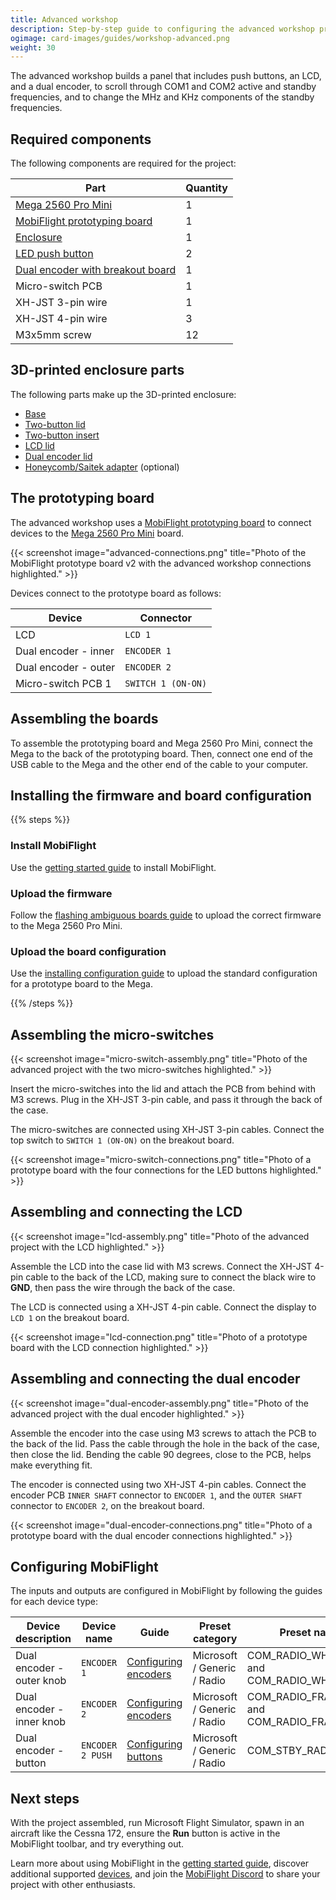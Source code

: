 ```yaml
---
title: Advanced workshop
description: Step-by-step guide to configuring the advanced workshop project with MobiFlight.
ogimage: card-images/guides/workshop-advanced.png
weight: 30
---
```


The advanced workshop builds a panel that includes push buttons, an LCD, and a dual encoder, to scroll through COM1 and COM2 active and standby frequencies, and to change the MHz and KHz components of the standby frequencies.

## Required components

The following components are required for the project:

| Part                                                                                        | Quantity |
| ------------------------------------------------------------------------------------------- | -------- |
| [Mega 2560 Pro Mini](https://shop.mobiflight.com/product/arduino-mega-2560-pro-mini-usb-c)  | 1        |
| [MobiFlight prototyping board](https://shop.mobiflight.com/product/prototyping-board-v2)    | 1        |
| [Enclosure](#3d-printed-enclosure-parts)                                                    | 1        |
| [LED push button](/devices/button-switch/)                                                  | 2        |
| [Dual encoder with breakout board](https://shop.mobiflight.com/product/dual-encoder-bundle) | 1        |
| Micro-switch PCB                                                                            | 1        |
| XH-JST 3-pin wire                                                                           | 1        |
| XH-JST 4-pin wire                                                                           | 3        |
| M3x5mm screw                                                                                | 12       |

## 3D-printed enclosure parts

The following parts make up the 3D-printed enclosure:

- [Base](https://github.com/MobiFlight/MobiFlight-Connector/wiki/images/workshops/advanced/stl/workshop-advanced-base.stl)
- [Two-button lid](https://github.com/MobiFlight/MobiFlight-Connector/wiki/images/workshops/advanced/stl/workshop-lid-buttons-2.stl)
- [Two-button insert](https://github.com/MobiFlight/MobiFlight-Connector/wiki/images/workshops/advanced/stl/workshop-lid-buttons-2-insert.stl)
- [LCD lid](https://github.com/MobiFlight/MobiFlight-Connector/wiki/images/workshops/advanced/stl/workshop-lid-lcd.stl)
- [Dual encoder lid](https://github.com/MobiFlight/MobiFlight-Connector/wiki/images/workshops/advanced/stl/workshop-dual-encoder-lid.stl)
- [Honeycomb/Saitek adapter](https://github.com/MobiFlight/MobiFlight-Connector/wiki/images/workshops/beginner/stl/honeycomb-adapter-short.stl) (optional)

## The prototyping board

The advanced workshop uses a [MobiFlight prototyping board](https://shop.mobiflight.com/product/prototyping-board-v2) to connect devices to the [Mega 2560 Pro Mini](/boards/recommended/mega-2560-pro-mini) board.

{{< screenshot image="advanced-connections.png" title="Photo of the MobiFlight prototype board v2 with the advanced workshop connections highlighted." >}}

Devices connect to the prototype board as follows:

| Device               | Connector          |
| -------------------- | ------------------ |
| LCD                  | `LCD 1`            |
| Dual encoder - inner | `ENCODER 1`        |
| Dual encoder - outer | `ENCODER 2`        |
| Micro-switch PCB 1   | `SWITCH 1 (ON-ON)` |

## Assembling the boards

To assemble the prototyping board and Mega 2560 Pro Mini, connect the Mega to the back of the prototyping board. Then, connect one end of the USB cable to the Mega and the other end of the cable to your computer.

## Installing the firmware and board configuration

{{% steps %}}

### Install MobiFlight

Use the [getting started guide](/getting-started/) to install MobiFlight.

### Upload the firmware

Follow the [flashing ambiguous boards guide](/guides/flashing-ambiguous/boards/) to upload the correct firmware to the Mega 2560 Pro Mini.

### Upload the board configuration

Use the [installing configuration guide](/guides/workshops/installing-configuration/) to upload the standard configuration for a prototype board to the Mega.

{{% /steps %}}

## Assembling the micro-switches

{{< screenshot image="micro-switch-assembly.png" title="Photo of the advanced project with the two micro-switches highlighted." >}}

Insert the micro-switches into the lid and attach the PCB from behind with M3 screws. Plug in the XH-JST 3-pin cable, and pass it through the back of the case.

The micro-switches are connected using XH-JST 3-pin cables. Connect the top switch to `SWITCH 1 (ON-ON)` on the breakout board.

{{< screenshot image="micro-switch-connections.png" title="Photo of a prototype board with the four connections for the LED buttons highlighted." >}}

## Assembling and connecting the LCD

{{< screenshot image="lcd-assembly.png" title="Photo of the advanced project with the LCD highlighted." >}}

Assemble the LCD into the case lid with M3 screws. Connect the XH-JST 4-pin cable to the back of the LCD, making sure to connect the black wire to **GND**, then pass the wire through the back of the case.

The LCD is connected using a XH-JST 4-pin cable. Connect the display to `LCD 1` on the breakout board.

{{< screenshot image="lcd-connection.png" title="Photo of a prototype board with the LCD connection highlighted." >}}

## Assembling and connecting the dual encoder

{{< screenshot image="dual-encoder-assembly.png" title="Photo of the advanced project with the dual encoder highlighted." >}}

Assemble the encoder into the case using M3 screws to attach the PCB to the back of the lid. Pass the cable through the hole in the back of the case, then close the lid. Bending the cable 90 degrees, close to the PCB, helps make everything fit.

The encoder is connected using two XH-JST 4-pin cables. Connect the encoder PCB `INNER SHAFT` connector to `ENCODER 1`, and the `OUTER SHAFT` connector to `ENCODER 2`, on the breakout board.

{{< screenshot image="dual-encoder-connections.png" title="Photo of a prototype board with the dual encoder connections highlighted." >}}

## Configuring MobiFlight

The inputs and outputs are configured in MobiFlight by following the guides for each device type:

| Device description        | Device name      | Guide                                                             | Preset category             | Preset name                                 |
| ------------------------- | ---------------- | ----------------------------------------------------------------- | --------------------------- | ------------------------------------------- |
| Dual encoder - outer knob | `ENCODER 1`      | [Configuring encoders](/devices/encoder/configuring-input/)       | Microsoft / Generic / Radio | COM_RADIO_WHOLE_DEC and COM_RADIO_WHOLE_INC |
| Dual encoder - inner knob | `ENCODER 2`      | [Configuring encoders](/devices/encoder/configuring-input/)       | Microsoft / Generic / Radio | COM_RADIO_FRACT_DEC and COM_RADIO_FRACT_INC |
| Dual encoder - button     | `ENCODER 2 PUSH` | [Configuring buttons](/devices/button-switch/configuring-button/) | Microsoft / Generic / Radio | COM_STBY_RADIO_SWAP                         |

## Next steps

With the project assembled, run Microsoft Flight Simulator, spawn in an aircraft like the Cessna 172, ensure the **Run** button is active in the MobiFlight toolbar, and try everything out.

Learn more about using MobiFlight in the [getting started guide](/getting-started/), discover additional supported [devices](/devices/), and join the [MobiFlight Discord](https://github.com/mobiflight) to share your project with other enthusiasts.
